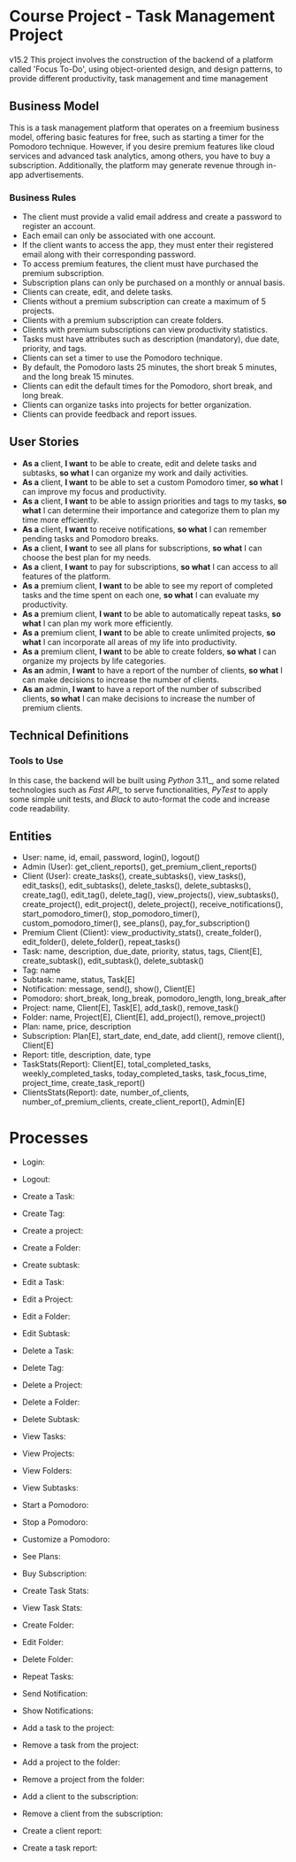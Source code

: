 # Course Project - Task Management Project
v15.2
This project involves the construction of the backend of a platform called 'Focus To-Do', using object-oriented design, and design patterns, to provide different productivity, task management and time management

## Business Model

This is a task management platform that operates on a freemium business model, offering basic features for free, such as starting a timer for the Pomodoro technique. However, if you desire premium features like cloud services and advanced task analytics, among others, you have to buy a subscription. Additionally, the platform may generate revenue through in-app advertisements.

### Business Rules
- The client must provide a valid email address and create a password to register an account.
- Each email can only be associated with one account.
- If the client wants to access the app, they must enter their registered email along with their corresponding password.
- To access premium features, the client must have purchased the premium subscription.
- Subscription plans can only be purchased on a monthly or annual basis.
- Clients can create, edit, and delete tasks.
- Clients without a premium subscription can create a maximum of 5 projects.
- Clients with a premium subscription can create folders.
- Clients with premium subscriptions can view productivity statistics.
- Tasks must have attributes such as description (mandatory), due date, priority, and tags.
- Clients can set a timer to use the Pomodoro technique.
- By default, the Pomodoro lasts 25 minutes, the short break 5 minutes, and the long break 15 minutes.
- Clients can edit the default times for the Pomodoro, short break, and long break.
- Clients can organize tasks into projects for better organization.
- Clients can provide feedback and report issues.
  
## User Stories
- __As a__ client, __I want__ to be able to create, edit and delete tasks and subtasks,  __so what__ I can organize my work and daily activities.
- __As a__ client, __I want__ to be able to set a custom Pomodoro timer, __so what__ I can improve my focus and productivity.
- __As a__ client, __I want__ to be able to assign priorities and tags to my tasks, __so what__ I can determine their importance and categorize them to plan my time more efficiently.
- __As a__ client, __I want__ to receive notifications, __so what__ I can remember pending tasks and Pomodoro breaks.
- __As a__ client, __I want__ to see all plans for subscriptions, __so what__ I can choose the best plan for my needs.
- __As a__ client, __I want__ to pay for subscriptions, __so what__ I can access to all features of the platform.
- __As a__ premium client, __I want__ to be able to see my report of completed tasks and the time spent on each one, __so what__ I can evaluate my productivity.
- __As a__ premium client, __I want__ to be able to automatically repeat tasks, __so what__ I can plan my work more efficiently.
- __As a__ premium client, __I want__ to be able to create unlimited projects, __so what__ I can incorporate all areas of my life into productivity.
- __As a__ premium client, __I want__ to be able to create folders, __so what__ I can organize my projects by life categories.
- __As an__ admin, __I want__ to have a report of the number of clients, __so what__ I can make decisions to increase the number of clients.
- __As an__ admin, __I want__ to have a report of the number of subscribed clients, __so what__ I can make decisions to increase the number of premium clients.

## Technical Definitions

### Tools to Use

In this case, the backend will be built using _Python_ 3.11_, and some related technologies such as _Fast API__ to serve functionalities, _PyTest_ to apply some simple unit tests, and _Black_ to auto-format the code and increase code readability.

## Entities
- User: name, id, email, password, login(), logout()
- Admin (User): get_client_reports(), get_premium_client_reports()
- Client (User): create_tasks(), create_subtasks(), view_tasks(), edit_tasks(), edit_subtasks(), delete_tasks(), delete_subtasks(), create_tag(), edit_tag(), delete_tag(), view_projects(), view_subtasks(), create_project(), edit_project(), delete_project(), receive_notifications(), start_pomodoro_timer(), stop_pomodoro_timer(), custom_pomodoro_timer(), see_plans(), pay_for_subscription()
- Premium Client (Client): view_productivity_stats(), create_folder(), edit_folder(), delete_folder(), repeat_tasks()
- Task: name, description, due_date, priority, status, tags, Client[E], create_subtask(), edit_subtask(), delete_subtask()
- Tag: name
- Subtask: name, status, Task[E]
- Notification: message, send(), show(), Client[E]
- Pomodoro: short_break, long_break, pomodoro_length, long_break_after
- Project: name, Client[E], Task[E], add_task(), remove_task()
- Folder: name, Project[E], Client[E], add_project(), remove_project()
- Plan: name, price, description
- Subscription: Plan[E], start_date, end_date, add client(), remove client(), Client[E]
- Report: title, description, date, type
- TaskStats(Report): Client[E], total_completed_tasks, weekly_completed_tasks, today_completed_tasks, task_focus_time, project_time, create_task_report()
- ClientsStats(Report): date, number_of_clients, number_of_premium_clients, create_client_report(), Admin[E]

# Processes

- Login:

- Logout:

- Create a Task:

- Create Tag:

- Create a project:

- Create a Folder:

- Create subtask:

- Edit a Task:

- Edit a Project:

- Edit a Folder:

- Edit Subtask:

- Delete a Task:

- Delete Tag:

- Delete a Project:

- Delete a Folder:

- Delete Subtask:

- View Tasks:

- View Projects:

- View Folders:

- View Subtasks:

- Start a Pomodoro:

- Stop a Pomodoro:

- Customize a Pomodoro:

- See Plans:

- Buy Subscription:

- Create Task Stats:

- View Task Stats:

- Create Folder:

- Edit Folder:

- Delete Folder:

- Repeat Tasks:

- Send Notification:

- Show Notifications:

- Add a task to the project:

- Remove a task from the project:

- Add a project to the folder:

- Remove a project from the folder:

- Add a client to the subscription:

- Remove a client from the subscription:

- Create a client report:

- Create a task report: